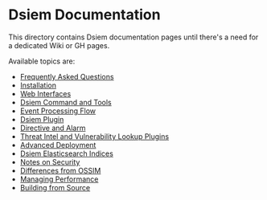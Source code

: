 # Dsiem Documentation

This directory contains Dsiem documentation pages until there's a need for a dedicated Wiki or GH pages.

Available topics are:

* [Frequently Asked Questions](./faq.md)
* [Installation](./installation.md)
* [Web Interfaces](./web_interfaces.md)
* [Dsiem Command and Tools](./commands.md)
* [Event Processing Flow](./event_processing.md)
* [Dsiem Plugin](./dsiem_plugin.md)
* [Directive and Alarm](./directive_and_alarm.md)
* [Threat Intel and Vulnerability Lookup Plugins](./ti_vuln_plugins.md)
* [Advanced Deployment](./adv_deployment.md)
* [Dsiem Elasticsearch Indices](./es_indices.md)
* [Notes on Security](./security.md)
* [Differences from OSSIM](./differences_from_ossim.md)
* [Managing Performance](./managing_performance.md)
* [Building from Source](./building.md)
